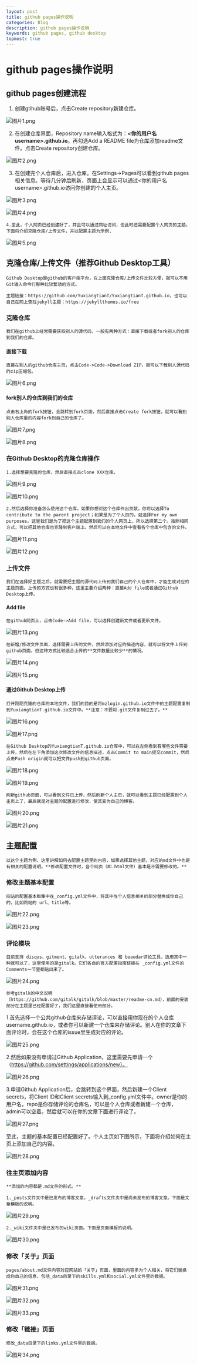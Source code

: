 ```yaml
---
layout: post
title: github pages操作说明
categories: Blog
description: github pages操作说明
keywords: github pages, github desktop
topmost: true
---
```

# github pages操作说明

## github pages创建流程

1. 创建gtihub账号后，点击Create repository新建仓库。

![图片1.png](https://s2.loli.net/2022/09/08/LygibZWuIM1sRGp.png)

2. 在创建仓库界面，Repository name输入格式为：**<你的用户名username>.github.io**。再勾选Add a README file为仓库添加readme文件。点击Create repository创建仓库。

![图片2.png](https://s2.loli.net/2022/09/08/UQeBxdhiGfwTYIy.png)

3. 在创建完个人仓库后，进入仓库。在Settings->Pages可以看到github pages相关信息。等待几分钟后刷新，页面上会显示可以通过<你的用户名username>.github.io访问你创建的个人主页。

![图片3.png](https://s2.loli.net/2022/09/08/drzpU5vKbO4m62u.png)

![图片4.png](https://s2.loli.net/2022/09/08/BHfTeuLdVD6Egc9.png)

    4.至此，个人网页已经创建好了，并且可以通过网址访问，但此时还需要配置个人网页的主题。下面将介绍克隆仓库/上传文件，并以配置主题为示例.

![图片5.png](https://s2.loli.net/2022/09/08/u6Db1wxsh2HVAiK.png)

## 克隆仓库/上传文件（推荐Github Desktop工具）

    Github Desktop是github的客户端平台，在上面克隆仓库/上传文件比较方便，就可以不用Git输入命令行那种比较繁琐的方式。

    主题链接：https://github.com/YuxiangtianT/YuxiangtianT.github.io，也可以自己在网上查找jekyll主题：https://jekyllthemes.io/free

### 克隆仓库

    我们在github上经常需要获取别人的源代码，一般有两种方式：直接下载或者fork别人的仓库到我们的仓库。

#### 直接下载

    直接在别人的github仓库主页，点击Code->Code->Download ZIP，就可以下载别人源代码的zip压缩包。

![图片6.png](https://s2.loli.net/2022/09/08/M8O2xDtV4eQycRF.png)

#### fork别人的仓库到我们的仓库

    点击右上角的fork按钮，会跳转到fork页面，然后直接点击Create fork按钮，就可以看到别人仓库里的内容fork到自己的仓库了。

![图片7.png](https://s2.loli.net/2022/09/08/LBaq5DTECgHIn86.png)

![图片8.png](https://s2.loli.net/2022/09/08/Ih3xHTtMXiP428z.png)

### 在Github Desktop的克隆仓库操作

    1.选择想要克隆的仓库，然后直接点击clone XXX仓库。

![图片9.png](https://s2.loli.net/2022/09/08/D7KX6NhVEFstJI2.png)

![图片10.png](https://s2.loli.net/2022/09/08/KJYnQq3pw29Pg8N.png)

    2.然后选择你准备怎么使用这个仓库。如果你想对这个仓库作出贡献，你可以选择To contribute to the parent project；如果是为了个人目的，就选择For my own purposes。这里我们是为了把这个主题配置到我们的个人网页上，所以选择第二个。按照相同方式，可以把其他仓库也克隆到客户端上。然后可以在本地文件中查看各个仓库中包含的文件。

![图片11.png](https://s2.loli.net/2022/09/08/eEhmFBiHRgCPXrV.png)

![图片12.png](https://s2.loli.net/2022/09/08/KD87BykdczGYle2.png)

### 上传文件

    我们在选择好主题之后，就需要把主题的源代码上传到我们自己的个人仓库中，才能生成对应的主题页面。上传的方式也有很多种，这里主要介绍两种：直接Add file或者通过Github Desktop上传。

#### Add file

    在github网页上，点击Code->Add file，可以选择创建新文件或者更新文件。

![图片13.png](https://s2.loli.net/2022/09/08/Yv6xGeqNtlQaRZW.png)

    在新增/修改文件页面，选择需要上传的文件，然后添加对应的描述内容，就可以将文件上传到github页面。但这种方式比较适合上传的**文件数量比较少**的情况。

![图片14.png](https://s2.loli.net/2022/09/08/5YnsRQmTytbKD2i.png)

![图片15.png](https://s2.loli.net/2022/09/08/Pfig5rJuapKdNLv.png)

#### 通过Github Desktop上传

    打开刚刚克隆的仓库的本地文件，我们的目的是将mzlogin.github.io文件中的主题配置复制到YuxiangtianT.github.io文件中。**注意：不要将.git文件复制过去了。**

![图片16.png](https://s2.loli.net/2022/09/08/1cXhqTzfkMSRQZK.png)

![图片17.png](https://s2.loli.net/2022/09/08/1Itr7P6UYVne5yW.png)

    在Github Desktop的YuxiangtianT.github.io仓库中，可以在左侧看到有哪些文件需要上传，然后在左下角添加这次修改文件的信息描述，点击Commit to main提交commit，然后点击Push origin就可以把文件push到github页面。

![图片18.png](https://s2.loli.net/2022/09/08/Cc9Y43pLMNqOxFv.png)

![图片19.png](https://s2.loli.net/2022/09/08/KY3EsUH6gMLxWqN.png)

    刷新github页面，可以看到文件已上传，然后刷新个人主页，就可以看到主题已经配置到个人主页上了，最后就是对主题的配置进行修改，使其变为自己的博客。

![图片20.png](https://s2.loli.net/2022/09/08/6gEuTpUMXvDhJK4.png)

![图片21.png](https://s2.loli.net/2022/09/08/tPDLJqnMOrmauNX.png)

## 主题配置

    以这个主题为例，这里讲解如何去配置主题里的内容，如果选择其他主题，对应的md文件中也是有相关的配置说明。**修改配置文件时，各个网页（即.html文件）基本是不需要修改的。**

### 修改主题基本配置

    网站的配置基本都集中在_config.yml文件中，将其中与个人信息相关的部分替换成你自己的，比如网站的 url、title等。

![图片22.png](https://s2.loli.net/2022/09/08/DJCd9MQabqpONsE.png)

![图片23.png](https://s2.loli.net/2022/09/08/TREChZqAuWvHpjo.png)

### 评论模块

    目前支持 disqus、gitment、gitalk、utterances 和 beaudar评论工具，选用其中一种就可以了，这里使用的是gitalk。它们各自的官方配置指南链接在 _config.yml文件的Comments一节里都贴出来了。

![图片24.png](https://s2.loli.net/2022/09/08/1c8PyoAsDFiY4j7.png)

    参考gitalk的中文说明（https://github.com/gitalk/gitalk/blob/master/readme-cn.md），前面的安装部分在主题里已经配置好了，我们这里直接看使用部分。

   1.首先选择一个公共github仓库来存储评论，可以直接用你现在的个人仓库username.github.io，或者你可以新建一个仓库来存储评论。别人在你的文章下面评论时，会在这个仓库的issue里生成对应的评论。

![图片25.png](https://s2.loli.net/2022/09/08/J2jXpQHteShG7N9.png)

   2.然后如果没有申请过Github Application，这里需要先申请一个（https://github.com/settings/applications/new）。

![图片26.png](https://s2.loli.net/2022/09/08/mSyCO6xJ29uYqPo.png)

   3.申请Github Application后，会跳转到这个界面，然后新建一个Client secrets，将Client ID和Client secrets输入到_config.yml文件中。owner是你的用户名，repo是你存储评论的仓库名，可以是个人仓库或者新建一个仓库，admin可以空着。然后就可以在你的文章下面进行评论了。

![图片27.png](https://s2.loli.net/2022/09/08/tDperbfUgzi2AR1.png)

   至此，主题的基本配置已经配置好了。个人主页如下图所示，下面将介绍如何在主页上添加自己的内容。

![图片28.png](https://s2.loli.net/2022/09/08/9XRHJyCNSMoKLcQ.png)

### 往主页添加内容

    **添加的内容都是.md文件的形式。**

    1._posts文件夹中是已发布的博客文章，_drafts文件夹中是尚未发布的博客文章。下面是文章模板的说明。

![图片29.png](https://s2.loli.net/2022/09/08/VrSsuQ58qLlivIT.png)

    2._wiki文件夹中是已发布的wiki页面。下面是页面模板的说明。

![图片30.png](https://s2.loli.net/2022/09/08/Mml6Z5dPxkBbQ7W.png)

### 修改「关于」页面

    pages/about.md文件内容对应网站的「关于」页面，里面的内容多为个人相关，将它们替换成你自己的信息，包括_data目录下的skills.yml和social.yml文件里的数据。

![图片31.png](https://s2.loli.net/2022/09/08/gsaG5RWQ4E213dM.png)

![图片32.png](https://s2.loli.net/2022/09/08/qJpv9VODgtuWmrT.png)

![图片33.png](https://s2.loli.net/2022/09/08/mpGh4iKCFx9PeXg.png)

### 修改「链接」页面

    修改_data目录下的links.yml文件里的数据。

![图片34.png](https://s2.loli.net/2022/09/08/l9EGIu3fkBpvtOM.png)
